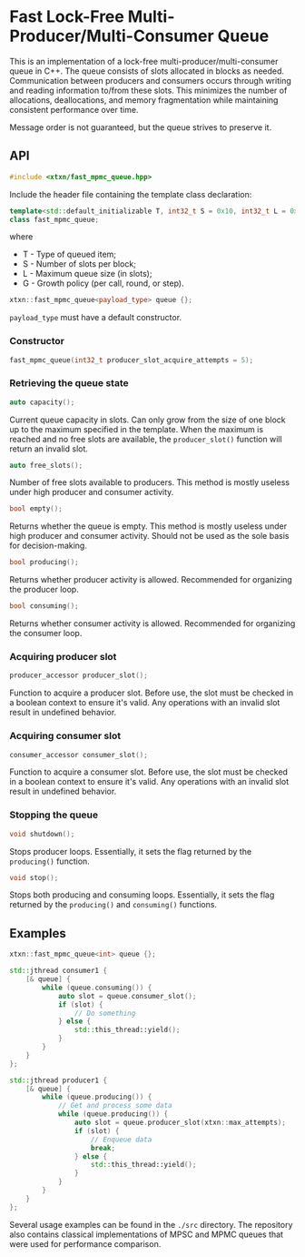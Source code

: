 # Fast Lock-Free Multi-Producer/Multi-Consumer Queue

This is an implementation of a lock-free multi-producer/multi-consumer queue in C++. The queue consists of slots
allocated in blocks as needed. Communication between producers and consumers occurs through writing and reading
information to/from these slots. This minimizes the number of allocations, deallocations, and memory fragmentation
while maintaining consistent performance over time.

Message order is not guaranteed, but the queue strives to preserve it.

## API

```c++
#include <xtxn/fast_mpmc_queue.hpp>
```
Include the header file containing the template class declaration:

```c++
template<std::default_initializable T, int32_t S = 0x10, int32_t L = 0x10'0000, growth_policy G = growth_policy::round>
class fast_mpmc_queue;
```
where
- T - Type of queued item;
- S - Number of slots per block;
- L - Maximum queue size (in slots);
- G - Growth policy (per call, round, or step).

```c++
xtxn::fast_mpmc_queue<payload_type> queue {};
```
`payload_type` must have a default constructor.

### Constructor
```c++
fast_mpmc_queue(int32_t producer_slot_acquire_attempts = 5);
```

### Retrieving the queue state
```c++
auto capacity();
```
Current queue capacity in slots. Can only grow from the size of one block up to the maximum specified in the template.
When the maximum is reached and no free slots are available, the `producer_slot()` function will return an invalid slot.

```c++
auto free_slots();
```
Number of free slots available to producers. This method is mostly useless under high producer and consumer activity.

```c++
bool empty();
```
Returns whether the queue is empty. This method is mostly useless under high producer and consumer activity.
Should not be used as the sole basis for decision-making.

```c++
bool producing();
```
Returns whether producer activity is allowed. Recommended for organizing the producer loop.

```c++
bool consuming();
```
Returns whether consumer activity is allowed. Recommended for organizing the consumer loop.

### Acquiring producer slot
```c++
producer_accessor producer_slot();
```
Function to acquire a producer slot. Before use, the slot must be checked in a boolean context to ensure it's valid.
Any operations with an invalid slot result in undefined behavior.

### Acquiring consumer slot
```c++
consumer_accessor consumer_slot();
```
Function to acquire a consumer slot. Before use, the slot must be checked in a boolean context to ensure it's valid.
Any operations with an invalid slot result in undefined behavior.

### Stopping the queue 
```c++
void shutdown();
```
Stops producer loops. Essentially, it sets the flag returned by the `producing()` function.

```c++
void stop();
```
Stops both producing and consuming loops. Essentially, it sets the flag
returned by the `producing()` and `consuming()` functions.

## Examples

```c++
xtxn::fast_mpmc_queue<int> queue {};

std::jthread consumer1 {
    [& queue] {
        while (queue.consuming()) {
            auto slot = queue.consumer_slot();
            if (slot) {
                // Do something
            } else {
                std::this_thread::yield();
            }
        }
    }
};

std::jthread producer1 {
    [& queue] {
        while (queue.producing()) {
            // Get and process some data
            while (queue.producing()) {
                auto slot = queue.producer_slot(xtxn::max_attempts);
                if (slot) {
                    // Enqueue data
                    break;
                } else {
                    std::this_thread::yield();
                }
            }
        }
    }
};
```

Several usage examples can be found in the `./src` directory. The repository also contains classical implementations
of MPSC and MPMC queues that were used for performance comparison.
